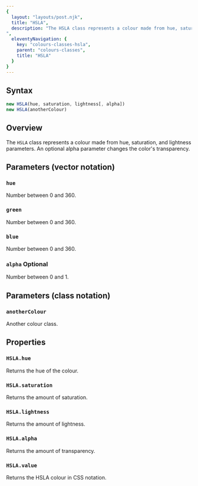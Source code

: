 ```yaml
---
{
  layout: "layouts/post.njk",
  title: "HSLA",
  description: "The HSLA class represents a colour made from hue, saturation, and lightness parameters. An optional alpha parameter changes the color's transparency.
",
  eleventyNavigation: {
    key: "colours-classes-hsla",
    parent: "colours-classes",
    title: "HSLA"
  }
}
---
```


## Syntax
```js
new HSLA(hue, saturation, lightness[, alpha])
new HSLA(anotherColour)
```

## Overview
The `HSLA` class represents a colour made from hue, saturation, and lightness parameters. An optional alpha parameter changes the color's transparency.


## Parameters (vector notation)
### `hue`
Number between 0 and 360.

### `green`
Number between 0 and 360.

### `blue`
Number between 0 and 360.

### `alpha` <span class="chip">Optional</span>
Number between 0 and 1.

## Parameters (class notation)
### `anotherColour`
Another colour class.

## Properties
### `HSLA.hue`
Returns the hue of the colour.

### `HSLA.saturation`
Returns the amount of saturation.

### `HSLA.lightness`
Returns the amount of lightness.

### `HSLA.alpha`
Returns the amount of transparency.

### `HSLA.value`
Returns the HSLA colour in CSS notation.